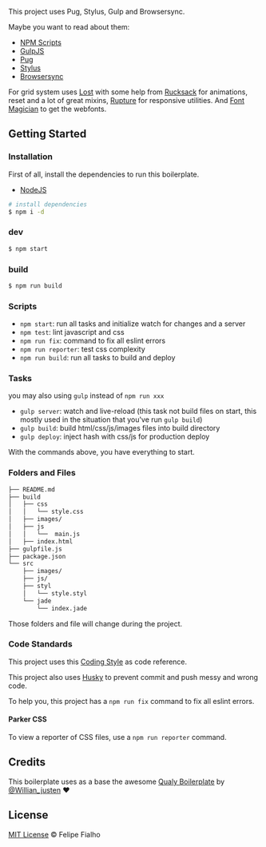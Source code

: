 This project uses Pug, Stylus, Gulp and Browsersync.

Maybe you want to read about them:
- [NPM Scripts](https://docs.npmjs.com/misc/scripts)
- [GulpJS](http://gulpjs.com/)
- [Pug](https://github.com/pugjs/pug)
- [Stylus](http://learnboost.github.io/stylus/)
- [Browsersync](https://www.browsersync.io/)

For grid system uses [Lost](https://github.com/peterramsing/lost) with some help from [Rucksack](http://simplaio.github.io/rucksack/) for animations, reset and a lot of great mixins, [Rupture](https://github.com/jenius/rupture) for responsive utilities. And [Font Magician](https://github.com/jonathantneal/postcss-font-magician/) to get the webfonts.


## Getting Started

### Installation

First of all, install the dependencies to run this boilerplate.

- [NodeJS](http://nodejs.org/)

```sh
# install dependencies
$ npm i -d

```

### dev

```sh
$ npm start
```

### build
```sh
$ npm run build
```

### Scripts


- `npm start`: run all tasks and initialize watch for changes and a server
- `npm test`: lint javascript and css
- `npm run fix`: command to fix all eslint errors
- `npm run reporter`: test css complexity
- `npm run build`: run all tasks to build and deploy

### Tasks

you may also using `gulp` instead of `npm run xxx`

- `gulp server`: watch and live-reload (this task not build files on start, this mostly used in the situation that you've run `gulp build`)
- `gulp build`: build html/css/js/images files into build directory
- `gulp deploy`: inject hash with css/js for production deploy


With the commands above, you have everything to start.

### Folders and Files

```sh
├── README.md
├── build
│   ├── css
│   │   └── style.css
│   ├── images/
│   ├── js
│   │   └──  main.js
│   ├── index.html
├── gulpfile.js
├── package.json
└── src
    ├── images/
    ├── js/
    ├── styl
    │   └── style.styl
    └── jade
        └── index.jade
```

Those folders and file will change during the project.


### Code Standards

This project uses this [Coding Style](https://github.com/LFeh/coding-style) as code reference.

This project also uses [Husky](https://github.com/typicode/husky) to prevent commit and push messy and wrong code.

To help you, this project has a `npm run fix` command to fix all eslint errors.


#### Parker CSS

To view a reporter of CSS files, use a `npm run reporter` command.


## Credits

This boilerplate uses as a base the awesome [Qualy Boilerplate](https://github.com/Qualy-org/qualy) by [@Willian_justen](https://twitter.com/Willian_justen) :heart:


## License

[MIT License](http://felipefialho.mit-license.org/) © Felipe Fialho
